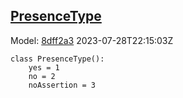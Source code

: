 ## [PresenceType](https://github.com/spdx/spdx-3-model/blob/main/model/AI/Vocabularies/PresenceType.md)
Model: [8dff2a3](https://github.com/spdx/spdx-3-model/commit/8dff2a3243c9e00e1eb170fac749450a845ccdd6) 2023-07-28T22:15:03Z
```
class PresenceType():
    yes = 1
    no = 2
    noAssertion = 3
```
